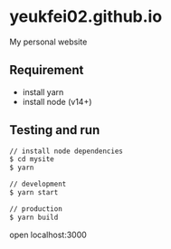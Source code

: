 # yeukfei02.github.io

My personal website

## Requirement

- install yarn
- install node (v14+)

## Testing and run

```zsh
// install node dependencies
$ cd mysite
$ yarn

// development
$ yarn start

// production
$ yarn build
```

open localhost:3000
